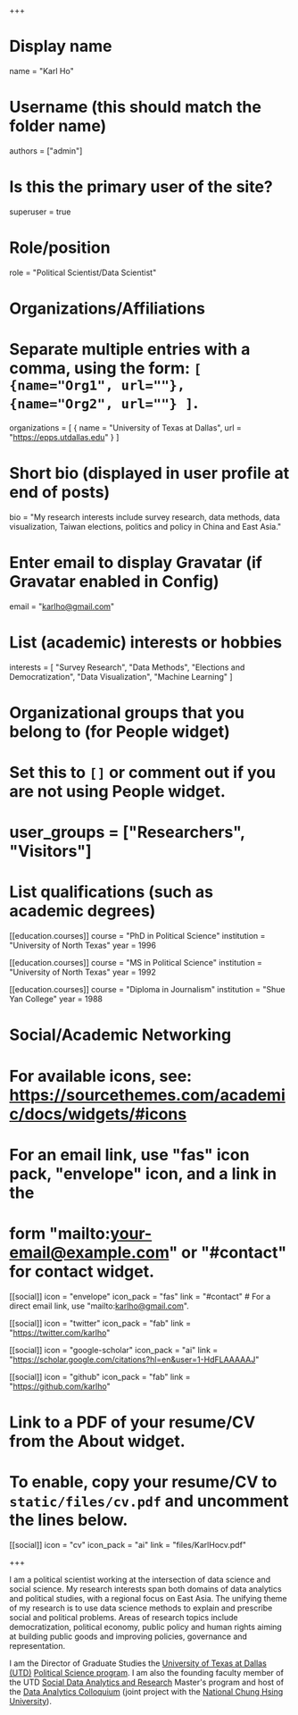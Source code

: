 +++
# Display name
name = "Karl Ho"

# Username (this should match the folder name)
authors = ["admin"]

# Is this the primary user of the site?
superuser = true

# Role/position
role = "Political Scientist/Data Scientist"

# Organizations/Affiliations
#   Separate multiple entries with a comma, using the form: `[ {name="Org1", url=""}, {name="Org2", url=""} ]`.
organizations = [ { name = "University of Texas at Dallas", url = "https://epps.utdallas.edu" } ]

# Short bio (displayed in user profile at end of posts)
bio = "My research interests include survey research, data methods, data visualization, Taiwan elections, politics and policy in China and East Asia."

# Enter email to display Gravatar (if Gravatar enabled in Config)
email = "karlho@gmail.com"

# List (academic) interests or hobbies
interests = [
    "Survey Research",
    "Data Methods",
    "Elections and Democratization",
    "Data Visualization",
    "Machine Learning"
]

# Organizational groups that you belong to (for People widget)
#   Set this to `[]` or comment out if you are not using People widget.
# user_groups = ["Researchers", "Visitors"]

# List qualifications (such as academic degrees)
[[education.courses]]
  course = "PhD in Political Science"
  institution = "University of North Texas"
  year = 1996

[[education.courses]]
  course = "MS in Political Science"
  institution = "University of North Texas"
  year = 1992

[[education.courses]]
  course = "Diploma in Journalism"
  institution = "Shue Yan College"
  year = 1988

# Social/Academic Networking
# For available icons, see: https://sourcethemes.com/academic/docs/widgets/#icons
#   For an email link, use "fas" icon pack, "envelope" icon, and a link in the
#   form "mailto:your-email@example.com" or "#contact" for contact widget.

[[social]]
  icon = "envelope"
  icon_pack = "fas"
  link = "#contact"  # For a direct email link, use "mailto:karlho@gmail.com".

[[social]]
  icon = "twitter"
  icon_pack = "fab"
  link = "https://twitter.com/karlho"

[[social]]
  icon = "google-scholar"
  icon_pack = "ai"
  link = "https://scholar.google.com/citations?hl=en&user=1-HdFLAAAAAJ"

[[social]]
  icon = "github"
  icon_pack = "fab"
  link = "https://github.com/karlho"

# Link to a PDF of your resume/CV from the About widget.
# To enable, copy your resume/CV to `static/files/cv.pdf` and uncomment the lines below.
 [[social]]
   icon = "cv"
   icon_pack = "ai"
   link = "files/KarlHocv.pdf"

+++

I am a political scientist working at the intersection of data science and social science. My research interests span both domains of data analytics and political studies, with a regional focus on East Asia. The unifying theme of my research is to use data science methods to explain and prescribe social and political problems.  Areas of research topics include democratization, political economy, public policy and human rights aiming at building public goods and improving policies, governance and representation. 

I am the Director of Graduate Studies the [University of Texas at Dallas (UTD)](https://www.utdallas.edu) [Political Science program](https://epps.utdallas.edu/about/programs/political-science/). I am also the founding faculty member of the UTD [Social Data Analytics and Research](https://www.utdallas.edu/fact-sheets/epps/ms-social-data-analytics-and-research/) Master's program and host of the [Data Analytics Colloquium](http://dacolloquium.com) (joint project with the [National Chung Hsing University](https://www.nchu.edu.tw/en-index)).
